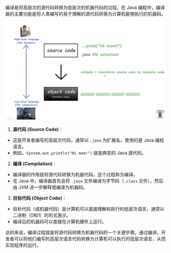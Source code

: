 编译是将高层次的源代码转换为低层次的机器代码的过程。在 Java 编程中，编译器的主要功能是将人类编写的易于理解的源代码转换为计算机能够执行的机器码。

![image-20240919191526563](../images/image-20240919191526563.png)

1. **源代码 (Source Code)**：

- 这是开发者编写的高层次代码，通常以 `.java` 为扩展名，使用的是 Java 编程语言。
- 例如，`System.out.println("Hi mom!")` 就是典型的 Java 源代码。

2. **编译 (Compilation)**：

- 编译器的作用是将源代码转换为机器代码，这个过程称为编译。
- 在 Java 中，编译器首先会将 `.java` 文件编译为字节码（`.class` 文件），然后由 JVM 进一步解释或编译为机器码。

3. **目标代码 (Object Code)**：

- 目标代码（或机器代码）是计算机可以直接理解和执行的低层次语言，通常以二进制（0和1）的形式表示。
- 编译后的机器码可以直接在计算机硬件上运行。

总的来说，编译过程就是将源代码转换为机器代码的一个关键步骤。通过编译，开发者可以将他们编写的高层次语言代码转换为计算机可以执行的低层次语言，从而实现程序的运行。
